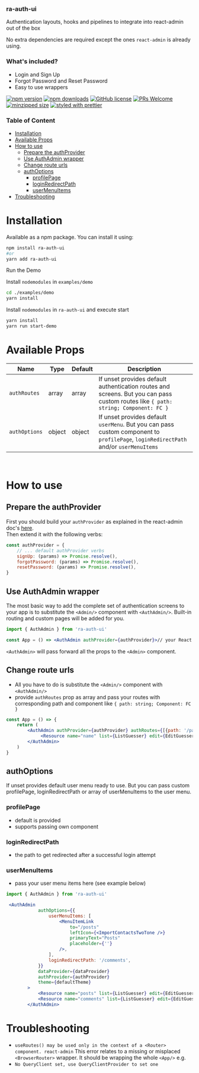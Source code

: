 ### **ra-auth-ui**

Authentication layouts, hooks and pipelines to integrate into react-admin out of the box

No extra dependencies are required except the ones `react-admin` is already using.

### What's included?

-   Login and Sign Up
-   Forgot Password and Reset Password
-   Easy to use wrappers

[![npm version](https://img.shields.io/npm/v/ra-auth-ui.svg)](https://www.npmjs.com/package/ra-auth-ui)
[![npm downloads](https://img.shields.io/npm/dm/ra-auth-ui.svg)](https://www.npmjs.com/package/ra-auth-ui)
[![GitHub license](https://img.shields.io/github/license/ValentinnDimitroff/ra-auth-ui.svg)](https://github.com/ValentinnDimitroff/ra-auth-ui/blob/master/LICENSE)
[![PRs Welcome](https://img.shields.io/badge/PRs-welcome-green.svg)](https://github.com/ValentinnDimitroff/ra-auth-ui/)
[![minzipped size](https://badgen.net/bundlephobia/minzip/ra-auth-ui)](https://bundlephobia.com/result?p=ra-auth-ui)
[![styled with prettier](https://img.shields.io/badge/styled_with-prettier-ff69b4.svg)](https://github.com/prettier/prettier)
[](https://status.david-dm.org/gh/ValentinnDimitroff/ra-auth-ui.svg)

### Table of Content

- [Installation](#installation)
- [Available Props](#available-props)
- [How to use](#how-to-use)
  - [Prepare the authProvider](#prepare-the-authprovider)
  - [Use AuthAdmin wrapper](#use-authadmin-wrapper)
  - [Change route urls](#change-route-urls)
  - [authOptions](#authoptions)
    - [profilePage](#profilepage)
    - [loginRedirectPath](#loginredirectpath)
    - [userMenuItems](#usermenuitems)
- [Troubleshooting](#troubleshooting)

# Installation

Available as a npm package. You can install it using:

```sh
npm install ra-auth-ui
#or
yarn add ra-auth-ui
```

Run the Demo

Install `nodemodules` in `examples/demo`

```sh 
cd ./examples/demo
yarn install
```
Install `nodemodules` in `ra-auth-ui` and execute start

```sh
yarn install 
yarn run start-demo
```

# Available Props

| Name        | Type   | Default | Description                                                                                                                          |
| ----------- | ------ | ------- | ------------------------------------------------------------------------------------------------------------------------------------ |
| `authRoutes`  | array  | array   | If unset provides default authentication routes and screens. But you can pass custom routes like `{ path: string; Component: FC }`   |
| `authOptions` | object | object  | If unset provides default `userMenu`. But you can pass custom component to `profilePage`, `loginRedirectPath` and/or `userMenuItems` |

<br/>

# How to use

## Prepare the authProvider

First you should build your `authProvider` as explained in the react-admin doc's [here](https://marmelab.com/react-admin/Authentication.html). \
Then extend it with the following verbs:

```jsx
const authProvider = {
    // ... default authProvider verbs
    signUp: (params) => Promise.resolve(),
    forgotPassword: (params) => Promise.resolve(),
    resetPassword: (params) => Promise.resolve(),
}
```

## Use AuthAdmin wrapper

The most basic way to add the complete set of authentication screens to your app is to substitute the `<Admin/>` component with `<AuthAdmin/>`. Built-in routing and custom pages will be added for you.

```jsx
import { AuthAdmin } from 'ra-auth-ui'

const App = () => <AuthAdmin authProvider={authProvider}>// your React Admin Resources goes here</AuthAdmin>
```

`<AuthAdmin>` will pass forward all the props to the `<Admin>` component.


## Change route urls

- All you have to do is substitute the `<Admin/>` component with `<AuthAdmin/>`
- provide `authRoutes` prop as array and pass your routes with corresponding path and component like `{ path: string; Component: FC }`

```jsx
const App = () => {
    return (
        <AuthAdmin authProvider={authProvider} authRoutes={[{path: '/path', Component: Component}, {path: '/path2', Component: Component2}]}> 
             <Resource name="name" list={ListGuesser} edit={EditGuesser} show={ShowGuesser} /> 
        </AuthAdmin>
    )
}
```

<!-- ## Edit auth pages style

- All you have to do is substitute the `<Admin/>` component with `<AuthAdmin/>`
- provide `authRoutes` prop
- wrap default pages into own components

```
Example
``` 

Docs Sketches ->

## authLayout

Provides authenticated layout with smart defaults.

### Default

-   if pass profilePage = true, out of the box profile page is loaded

### Supports object

-   userMenu - if no appBar is passed
    -   true - default menu with profile link and logout button
    -   array of object - {to, ...}
    -   array of elements - TODO fnc receiving permissions and return element

Other supported keys

-   menu
-   appBar
-   sideBar
-->

## authOptions

If unset provides default user menu ready to use. But you can pass custom profilePage, loginRedirectPath or array of userMenuItems to the user menu.

### profilePage

-   default is provided
-   supports passing own component

### loginRedirectPath
-   the path to get redirected after a successful login attempt

### userMenuItems
-   pass your user menu items here (see example below)
  
```jsx
import { AuthAdmin } from 'ra-auth-ui'

 <AuthAdmin
            authOptions={{
                userMenuItems: [
                    <MenuItemLink
                        to="/posts"
                        leftIcon={<ImportContactsTwoTone />}
                        primaryText="Posts"
                        placeholder={''}
                    />,
                ],
                loginRedirectPath: '/comments',
            }}
            dataProvider={dataProvider}
            authProvider={authProvider}
            theme={defaultTheme}
        >
            <Resource name="posts" list={ListGuesser} edit={EditGuesser} show={ShowGuesser} />
            <Resource name="comments" list={ListGuesser} edit={EditGuesser} show={ShowGuesser} />
        </AuthAdmin>
```

# Troubleshooting

-   `useRoutes() may be used only in the context of a <Router> component. react-admin`
    This error relates to a missing or misplaced `<BrowserRouter>` wrapper. It should be wrapping the whole `<App/>` e.g.
-   `No QueryClient set, use QueryClientProvider to set one`
